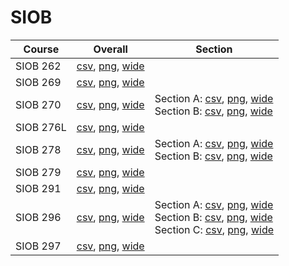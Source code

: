 # SIOB

| Course | Overall | Section |
| ------ | ------- | ------- |
| SIOB 262 | [csv](https://github.com/UCSD-Historical-Enrollment-Data/2024Spring/blob/main/overall/SIOB%20262.csv), [png](https://raw.githubusercontent.com/UCSD-Historical-Enrollment-Data/2024Spring/main/plot_overall/SIOB%20262.png), [wide](https://raw.githubusercontent.com/UCSD-Historical-Enrollment-Data/2024Spring/main/plot_overall_wide/SIOB%20262.png) |  |
| SIOB 269 | [csv](https://github.com/UCSD-Historical-Enrollment-Data/2024Spring/blob/main/overall/SIOB%20269.csv), [png](https://raw.githubusercontent.com/UCSD-Historical-Enrollment-Data/2024Spring/main/plot_overall/SIOB%20269.png), [wide](https://raw.githubusercontent.com/UCSD-Historical-Enrollment-Data/2024Spring/main/plot_overall_wide/SIOB%20269.png) |  |
| SIOB 270 | [csv](https://github.com/UCSD-Historical-Enrollment-Data/2024Spring/blob/main/overall/SIOB%20270.csv), [png](https://raw.githubusercontent.com/UCSD-Historical-Enrollment-Data/2024Spring/main/plot_overall/SIOB%20270.png), [wide](https://raw.githubusercontent.com/UCSD-Historical-Enrollment-Data/2024Spring/main/plot_overall_wide/SIOB%20270.png) | Section A: [csv](https://github.com/UCSD-Historical-Enrollment-Data/2024Spring/blob/main/section/SIOB%20270_A.csv), [png](https://raw.githubusercontent.com/UCSD-Historical-Enrollment-Data/2024Spring/main/plot_section/SIOB%20270_A.png), [wide](https://raw.githubusercontent.com/UCSD-Historical-Enrollment-Data/2024Spring/main/plot_section_wide/SIOB%20270_A.png)<br>Section B: [csv](https://github.com/UCSD-Historical-Enrollment-Data/2024Spring/blob/main/section/SIOB%20270_B.csv), [png](https://raw.githubusercontent.com/UCSD-Historical-Enrollment-Data/2024Spring/main/plot_section/SIOB%20270_B.png), [wide](https://raw.githubusercontent.com/UCSD-Historical-Enrollment-Data/2024Spring/main/plot_section_wide/SIOB%20270_B.png) |
| SIOB 276L | [csv](https://github.com/UCSD-Historical-Enrollment-Data/2024Spring/blob/main/overall/SIOB%20276L.csv), [png](https://raw.githubusercontent.com/UCSD-Historical-Enrollment-Data/2024Spring/main/plot_overall/SIOB%20276L.png), [wide](https://raw.githubusercontent.com/UCSD-Historical-Enrollment-Data/2024Spring/main/plot_overall_wide/SIOB%20276L.png) |  |
| SIOB 278 | [csv](https://github.com/UCSD-Historical-Enrollment-Data/2024Spring/blob/main/overall/SIOB%20278.csv), [png](https://raw.githubusercontent.com/UCSD-Historical-Enrollment-Data/2024Spring/main/plot_overall/SIOB%20278.png), [wide](https://raw.githubusercontent.com/UCSD-Historical-Enrollment-Data/2024Spring/main/plot_overall_wide/SIOB%20278.png) | Section A: [csv](https://github.com/UCSD-Historical-Enrollment-Data/2024Spring/blob/main/section/SIOB%20278_A.csv), [png](https://raw.githubusercontent.com/UCSD-Historical-Enrollment-Data/2024Spring/main/plot_section/SIOB%20278_A.png), [wide](https://raw.githubusercontent.com/UCSD-Historical-Enrollment-Data/2024Spring/main/plot_section_wide/SIOB%20278_A.png)<br>Section B: [csv](https://github.com/UCSD-Historical-Enrollment-Data/2024Spring/blob/main/section/SIOB%20278_B.csv), [png](https://raw.githubusercontent.com/UCSD-Historical-Enrollment-Data/2024Spring/main/plot_section/SIOB%20278_B.png), [wide](https://raw.githubusercontent.com/UCSD-Historical-Enrollment-Data/2024Spring/main/plot_section_wide/SIOB%20278_B.png) |
| SIOB 279 | [csv](https://github.com/UCSD-Historical-Enrollment-Data/2024Spring/blob/main/overall/SIOB%20279.csv), [png](https://raw.githubusercontent.com/UCSD-Historical-Enrollment-Data/2024Spring/main/plot_overall/SIOB%20279.png), [wide](https://raw.githubusercontent.com/UCSD-Historical-Enrollment-Data/2024Spring/main/plot_overall_wide/SIOB%20279.png) |  |
| SIOB 291 | [csv](https://github.com/UCSD-Historical-Enrollment-Data/2024Spring/blob/main/overall/SIOB%20291.csv), [png](https://raw.githubusercontent.com/UCSD-Historical-Enrollment-Data/2024Spring/main/plot_overall/SIOB%20291.png), [wide](https://raw.githubusercontent.com/UCSD-Historical-Enrollment-Data/2024Spring/main/plot_overall_wide/SIOB%20291.png) |  |
| SIOB 296 | [csv](https://github.com/UCSD-Historical-Enrollment-Data/2024Spring/blob/main/overall/SIOB%20296.csv), [png](https://raw.githubusercontent.com/UCSD-Historical-Enrollment-Data/2024Spring/main/plot_overall/SIOB%20296.png), [wide](https://raw.githubusercontent.com/UCSD-Historical-Enrollment-Data/2024Spring/main/plot_overall_wide/SIOB%20296.png) | Section A: [csv](https://github.com/UCSD-Historical-Enrollment-Data/2024Spring/blob/main/section/SIOB%20296_A.csv), [png](https://raw.githubusercontent.com/UCSD-Historical-Enrollment-Data/2024Spring/main/plot_section/SIOB%20296_A.png), [wide](https://raw.githubusercontent.com/UCSD-Historical-Enrollment-Data/2024Spring/main/plot_section_wide/SIOB%20296_A.png)<br>Section B: [csv](https://github.com/UCSD-Historical-Enrollment-Data/2024Spring/blob/main/section/SIOB%20296_B.csv), [png](https://raw.githubusercontent.com/UCSD-Historical-Enrollment-Data/2024Spring/main/plot_section/SIOB%20296_B.png), [wide](https://raw.githubusercontent.com/UCSD-Historical-Enrollment-Data/2024Spring/main/plot_section_wide/SIOB%20296_B.png)<br>Section C: [csv](https://github.com/UCSD-Historical-Enrollment-Data/2024Spring/blob/main/section/SIOB%20296_C.csv), [png](https://raw.githubusercontent.com/UCSD-Historical-Enrollment-Data/2024Spring/main/plot_section/SIOB%20296_C.png), [wide](https://raw.githubusercontent.com/UCSD-Historical-Enrollment-Data/2024Spring/main/plot_section_wide/SIOB%20296_C.png) |
| SIOB 297 | [csv](https://github.com/UCSD-Historical-Enrollment-Data/2024Spring/blob/main/overall/SIOB%20297.csv), [png](https://raw.githubusercontent.com/UCSD-Historical-Enrollment-Data/2024Spring/main/plot_overall/SIOB%20297.png), [wide](https://raw.githubusercontent.com/UCSD-Historical-Enrollment-Data/2024Spring/main/plot_overall_wide/SIOB%20297.png) |  |
